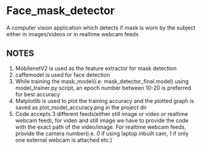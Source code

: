 # Face_mask_detector
A computer vision application which detects if mask is worn by the subject either in images/videos or in realtime webcam feeds 

## NOTES

1. MobilenetV2 is used as the feature extractor for mask detection
2. caffemodel is used for face detection
3. While training the mask_model(i.e. mask_detector_final.model) using model_trainer.py script, an epoch number between 10-20 is preferred for best accuracy
4. Matplotlib is used to plot the training accuracy and the plotted graph is saved as plot_model_accuracy.png in the project dir
5. Code accepts 3 different feeds(either still image or video or realtime webcam feed), for video and still image we have to provide the code with the exact path of the video/image. For realtime webcam feeds, provide the camera number(i.e. 0 if using laptop inbuilt cam, 1 if only one external webcam is attached etc.)